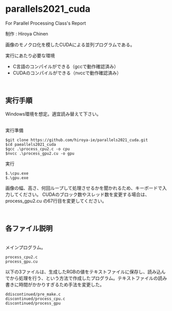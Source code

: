 # parallels2021_cuda
For Parallel Processing Class's Report

制作 : Hiroya Chinen

画像のモノクロ化を模したCUDAによる並列プログラムである。

実行にあたり必要な環境
- C言語のコンパイルができる（gccで動作確認済み）
- CUDAのコンパイルができる（nvccで動作確認済み）

<br>

## 実行手順
Windows環境を想定。適宜読み替えて下さい。

<br>
実行準備

```
$git clone https://github.com/hiroya-ie/parallels2021_cuda.git
$cd paeallels2021_cuda
$gcc .\process_cpu2.c -o cpu
$nvcc .\process_gpu2.cu -o gpu
````

実行

```
$.\cpu.exe
$.\gpu.exe
```

画像の幅、高さ、何回ループして処理させるかを聞かれるため、キーボードで入力してください。
CUDAのブロック数やスレッド数を変更する場合は、process_gpu2.cu の67行目を変更してください。

<br>

## 各ファイル説明

<br>
メインプログラム。

```
process_cpu2.c
process_gpu.cu
```

以下の3ファイルは、生成したRGBの値をテキストファイルに保存し、読み込んでから処理を行う、という方法で作成したプログラム。テキストファイルの読み書きに時間がかかりすぎるため手法を変更した。

```
ddiscontinued/pre_make.c
discontinued/process_cpu.c
discontinued/process_gpu
```